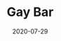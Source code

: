 --- 
title: "Gay Bar"
date: 2020-07-29
categories: arrangements
composer: "Electric Six"
pdf-link: gay-bar-electric-six-alex-kappen-2020.pdf
pdf-lyric: "#"
yt-link: "#"
muse-link: https://musescore.com/user/28025112/scores/6271740
---
